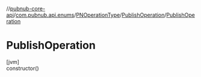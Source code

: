 //[pubnub-core-api](../../../../index.md)/[com.pubnub.api.enums](../../index.md)/[PNOperationType](../index.md)/[PublishOperation](index.md)/[PublishOperation](-publish-operation.md)

# PublishOperation

[jvm]\
constructor()
